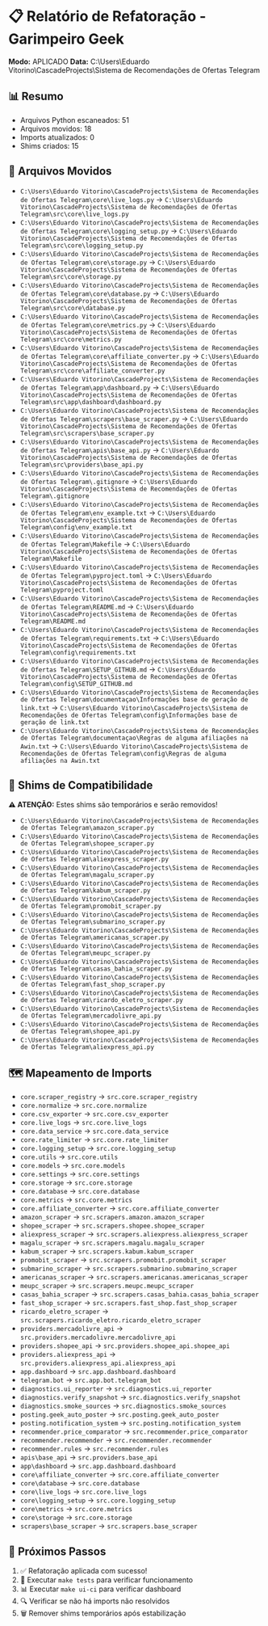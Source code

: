 # 📋 Relatório de Refatoração - Garimpeiro Geek

**Modo:** APLICADO
**Data:** C:\Users\Eduardo Vitorino\CascadeProjects\Sistema de Recomendações de Ofertas Telegram

## 📊 Resumo
- Arquivos Python escaneados: 51
- Arquivos movidos: 18
- Imports atualizados: 0
- Shims criados: 15

## 📁 Arquivos Movidos
- `C:\Users\Eduardo Vitorino\CascadeProjects\Sistema de Recomendações de Ofertas Telegram\core\live_logs.py` → `C:\Users\Eduardo Vitorino\CascadeProjects\Sistema de Recomendações de Ofertas Telegram\src\core\live_logs.py`
- `C:\Users\Eduardo Vitorino\CascadeProjects\Sistema de Recomendações de Ofertas Telegram\core\logging_setup.py` → `C:\Users\Eduardo Vitorino\CascadeProjects\Sistema de Recomendações de Ofertas Telegram\src\core\logging_setup.py`
- `C:\Users\Eduardo Vitorino\CascadeProjects\Sistema de Recomendações de Ofertas Telegram\core\storage.py` → `C:\Users\Eduardo Vitorino\CascadeProjects\Sistema de Recomendações de Ofertas Telegram\src\core\storage.py`
- `C:\Users\Eduardo Vitorino\CascadeProjects\Sistema de Recomendações de Ofertas Telegram\core\database.py` → `C:\Users\Eduardo Vitorino\CascadeProjects\Sistema de Recomendações de Ofertas Telegram\src\core\database.py`
- `C:\Users\Eduardo Vitorino\CascadeProjects\Sistema de Recomendações de Ofertas Telegram\core\metrics.py` → `C:\Users\Eduardo Vitorino\CascadeProjects\Sistema de Recomendações de Ofertas Telegram\src\core\metrics.py`
- `C:\Users\Eduardo Vitorino\CascadeProjects\Sistema de Recomendações de Ofertas Telegram\core\affiliate_converter.py` → `C:\Users\Eduardo Vitorino\CascadeProjects\Sistema de Recomendações de Ofertas Telegram\src\core\affiliate_converter.py`
- `C:\Users\Eduardo Vitorino\CascadeProjects\Sistema de Recomendações de Ofertas Telegram\app\dashboard.py` → `C:\Users\Eduardo Vitorino\CascadeProjects\Sistema de Recomendações de Ofertas Telegram\src\app\dashboard\dashboard.py`
- `C:\Users\Eduardo Vitorino\CascadeProjects\Sistema de Recomendações de Ofertas Telegram\scrapers\base_scraper.py` → `C:\Users\Eduardo Vitorino\CascadeProjects\Sistema de Recomendações de Ofertas Telegram\src\scrapers\base_scraper.py`
- `C:\Users\Eduardo Vitorino\CascadeProjects\Sistema de Recomendações de Ofertas Telegram\apis\base_api.py` → `C:\Users\Eduardo Vitorino\CascadeProjects\Sistema de Recomendações de Ofertas Telegram\src\providers\base_api.py`
- `C:\Users\Eduardo Vitorino\CascadeProjects\Sistema de Recomendações de Ofertas Telegram\.gitignore` → `C:\Users\Eduardo Vitorino\CascadeProjects\Sistema de Recomendações de Ofertas Telegram\.gitignore`
- `C:\Users\Eduardo Vitorino\CascadeProjects\Sistema de Recomendações de Ofertas Telegram\env_example.txt` → `C:\Users\Eduardo Vitorino\CascadeProjects\Sistema de Recomendações de Ofertas Telegram\config\env_example.txt`
- `C:\Users\Eduardo Vitorino\CascadeProjects\Sistema de Recomendações de Ofertas Telegram\Makefile` → `C:\Users\Eduardo Vitorino\CascadeProjects\Sistema de Recomendações de Ofertas Telegram\Makefile`
- `C:\Users\Eduardo Vitorino\CascadeProjects\Sistema de Recomendações de Ofertas Telegram\pyproject.toml` → `C:\Users\Eduardo Vitorino\CascadeProjects\Sistema de Recomendações de Ofertas Telegram\pyproject.toml`
- `C:\Users\Eduardo Vitorino\CascadeProjects\Sistema de Recomendações de Ofertas Telegram\README.md` → `C:\Users\Eduardo Vitorino\CascadeProjects\Sistema de Recomendações de Ofertas Telegram\README.md`
- `C:\Users\Eduardo Vitorino\CascadeProjects\Sistema de Recomendações de Ofertas Telegram\requirements.txt` → `C:\Users\Eduardo Vitorino\CascadeProjects\Sistema de Recomendações de Ofertas Telegram\config\requirements.txt`
- `C:\Users\Eduardo Vitorino\CascadeProjects\Sistema de Recomendações de Ofertas Telegram\SETUP_GITHUB.md` → `C:\Users\Eduardo Vitorino\CascadeProjects\Sistema de Recomendações de Ofertas Telegram\config\SETUP_GITHUB.md`
- `C:\Users\Eduardo Vitorino\CascadeProjects\Sistema de Recomendações de Ofertas Telegram\documentaçao\Informações base de geração de link.txt` → `C:\Users\Eduardo Vitorino\CascadeProjects\Sistema de Recomendações de Ofertas Telegram\config\Informações base de geração de link.txt`
- `C:\Users\Eduardo Vitorino\CascadeProjects\Sistema de Recomendações de Ofertas Telegram\documentaçao\Regras de alguma afiliações na Awin.txt` → `C:\Users\Eduardo Vitorino\CascadeProjects\Sistema de Recomendações de Ofertas Telegram\config\Regras de alguma afiliações na Awin.txt`

## 🔗 Shims de Compatibilidade
**⚠️ ATENÇÃO:** Estes shims são temporários e serão removidos!
- `C:\Users\Eduardo Vitorino\CascadeProjects\Sistema de Recomendações de Ofertas Telegram\amazon_scraper.py`
- `C:\Users\Eduardo Vitorino\CascadeProjects\Sistema de Recomendações de Ofertas Telegram\shopee_scraper.py`
- `C:\Users\Eduardo Vitorino\CascadeProjects\Sistema de Recomendações de Ofertas Telegram\aliexpress_scraper.py`
- `C:\Users\Eduardo Vitorino\CascadeProjects\Sistema de Recomendações de Ofertas Telegram\magalu_scraper.py`
- `C:\Users\Eduardo Vitorino\CascadeProjects\Sistema de Recomendações de Ofertas Telegram\kabum_scraper.py`
- `C:\Users\Eduardo Vitorino\CascadeProjects\Sistema de Recomendações de Ofertas Telegram\promobit_scraper.py`
- `C:\Users\Eduardo Vitorino\CascadeProjects\Sistema de Recomendações de Ofertas Telegram\submarino_scraper.py`
- `C:\Users\Eduardo Vitorino\CascadeProjects\Sistema de Recomendações de Ofertas Telegram\americanas_scraper.py`
- `C:\Users\Eduardo Vitorino\CascadeProjects\Sistema de Recomendações de Ofertas Telegram\meupc_scraper.py`
- `C:\Users\Eduardo Vitorino\CascadeProjects\Sistema de Recomendações de Ofertas Telegram\casas_bahia_scraper.py`
- `C:\Users\Eduardo Vitorino\CascadeProjects\Sistema de Recomendações de Ofertas Telegram\fast_shop_scraper.py`
- `C:\Users\Eduardo Vitorino\CascadeProjects\Sistema de Recomendações de Ofertas Telegram\ricardo_eletro_scraper.py`
- `C:\Users\Eduardo Vitorino\CascadeProjects\Sistema de Recomendações de Ofertas Telegram\mercadolivre_api.py`
- `C:\Users\Eduardo Vitorino\CascadeProjects\Sistema de Recomendações de Ofertas Telegram\shopee_api.py`
- `C:\Users\Eduardo Vitorino\CascadeProjects\Sistema de Recomendações de Ofertas Telegram\aliexpress_api.py`

## 🗺️ Mapeamento de Imports
- `core.scraper_registry` → `src.core.scraper_registry`
- `core.normalize` → `src.core.normalize`
- `core.csv_exporter` → `src.core.csv_exporter`
- `core.live_logs` → `src.core.live_logs`
- `core.data_service` → `src.core.data_service`
- `core.rate_limiter` → `src.core.rate_limiter`
- `core.logging_setup` → `src.core.logging_setup`
- `core.utils` → `src.core.utils`
- `core.models` → `src.core.models`
- `core.settings` → `src.core.settings`
- `core.storage` → `src.core.storage`
- `core.database` → `src.core.database`
- `core.metrics` → `src.core.metrics`
- `core.affiliate_converter` → `src.core.affiliate_converter`
- `amazon_scraper` → `src.scrapers.amazon.amazon_scraper`
- `shopee_scraper` → `src.scrapers.shopee.shopee_scraper`
- `aliexpress_scraper` → `src.scrapers.aliexpress.aliexpress_scraper`
- `magalu_scraper` → `src.scrapers.magalu.magalu_scraper`
- `kabum_scraper` → `src.scrapers.kabum.kabum_scraper`
- `promobit_scraper` → `src.scrapers.promobit.promobit_scraper`
- `submarino_scraper` → `src.scrapers.submarino.submarino_scraper`
- `americanas_scraper` → `src.scrapers.americanas.americanas_scraper`
- `meupc_scraper` → `src.scrapers.meupc.meupc_scraper`
- `casas_bahia_scraper` → `src.scrapers.casas_bahia.casas_bahia_scraper`
- `fast_shop_scraper` → `src.scrapers.fast_shop.fast_shop_scraper`
- `ricardo_eletro_scraper` → `src.scrapers.ricardo_eletro.ricardo_eletro_scraper`
- `providers.mercadolivre_api` → `src.providers.mercadolivre.mercadolivre_api`
- `providers.shopee_api` → `src.providers.shopee_api.shopee_api`
- `providers.aliexpress_api` → `src.providers.aliexpress_api.aliexpress_api`
- `app.dashboard` → `src.app.dashboard.dashboard`
- `telegram.bot` → `src.app.bot.telegram_bot`
- `diagnostics.ui_reporter` → `src.diagnostics.ui_reporter`
- `diagnostics.verify_snapshot` → `src.diagnostics.verify_snapshot`
- `diagnostics.smoke_sources` → `src.diagnostics.smoke_sources`
- `posting.geek_auto_poster` → `src.posting.geek_auto_poster`
- `posting.notification_system` → `src.posting.notification_system`
- `recommender.price_comparator` → `src.recommender.price_comparator`
- `recommender.recommender` → `src.recommender.recommender`
- `recommender.rules` → `src.recommender.rules`
- `apis\base_api` → `src.providers.base_api`
- `app\dashboard` → `src.app.dashboard.dashboard`
- `core\affiliate_converter` → `src.core.affiliate_converter`
- `core\database` → `src.core.database`
- `core\live_logs` → `src.core.live_logs`
- `core\logging_setup` → `src.core.logging_setup`
- `core\metrics` → `src.core.metrics`
- `core\storage` → `src.core.storage`
- `scrapers\base_scraper` → `src.scrapers.base_scraper`

## 🚀 Próximos Passos
1. ✅ Refatoração aplicada com sucesso!
2. 🧪 Executar `make tests` para verificar funcionamento
3. 📊 Executar `make ui-ci` para verificar dashboard
4. 🔍 Verificar se não há imports não resolvidos
5. 🗑️ Remover shims temporários após estabilização